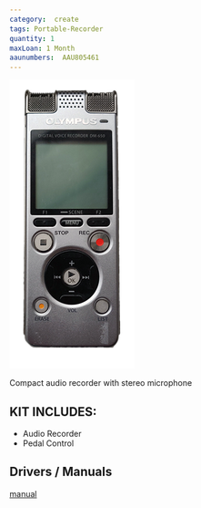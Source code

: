 ```yaml
---
category:  create
tags: Portable-Recorder
quantity: 1
maxLoan: 1 Month
aaunumbers:  AAU805461
---
```

![Dictaphone](/assets/images/equip/olympusD650.png)

Compact audio recorder with stereo microphone
## KIT INCLUDES:
-  Audio Recorder 
-  Pedal Control

## Drivers / Manuals
[manual](https://download.aws.olympus.eu/consumer/manuals/audio/DM-670_650_MANUAL_EN.pdf)



